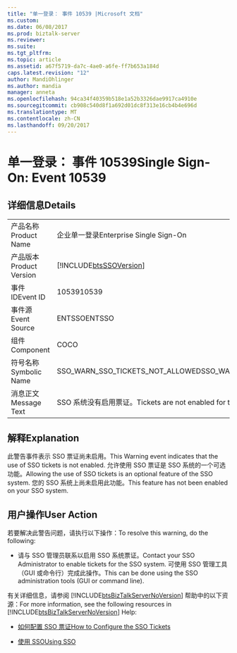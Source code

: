 ```yaml
---
title: "单一登录： 事件 10539 |Microsoft 文档"
ms.custom: 
ms.date: 06/08/2017
ms.prod: biztalk-server
ms.reviewer: 
ms.suite: 
ms.tgt_pltfrm: 
ms.topic: article
ms.assetid: a67f5719-da7c-4ae0-a6fe-ff7b653a184d
caps.latest.revision: "12"
author: MandiOhlinger
ms.author: mandia
manager: anneta
ms.openlocfilehash: 94ca34f40359b518e1a52b3326dae9917ca4910e
ms.sourcegitcommit: cb908c540d8f1a692d01dc8f313e16cb4b4e696d
ms.translationtype: MT
ms.contentlocale: zh-CN
ms.lasthandoff: 09/20/2017
---
```

# <a name="single-sign-on-event-10539"></a><span data-ttu-id="2e69e-102">单一登录： 事件 10539</span><span class="sxs-lookup"><span data-stu-id="2e69e-102">Single Sign-On: Event 10539</span></span>
## <a name="details"></a><span data-ttu-id="2e69e-103">详细信息</span><span class="sxs-lookup"><span data-stu-id="2e69e-103">Details</span></span>  
  
|||  
|-|-|  
|<span data-ttu-id="2e69e-104">产品名称</span><span class="sxs-lookup"><span data-stu-id="2e69e-104">Product Name</span></span>|<span data-ttu-id="2e69e-105">企业单一登录</span><span class="sxs-lookup"><span data-stu-id="2e69e-105">Enterprise Single Sign-On</span></span>|  
|<span data-ttu-id="2e69e-106">产品版本</span><span class="sxs-lookup"><span data-stu-id="2e69e-106">Product Version</span></span>|[!INCLUDE[btsSSOVersion](../includes/btsssoversion-md.md)]|  
|<span data-ttu-id="2e69e-107">事件 ID</span><span class="sxs-lookup"><span data-stu-id="2e69e-107">Event ID</span></span>|<span data-ttu-id="2e69e-108">10539</span><span class="sxs-lookup"><span data-stu-id="2e69e-108">10539</span></span>|  
|<span data-ttu-id="2e69e-109">事件源</span><span class="sxs-lookup"><span data-stu-id="2e69e-109">Event Source</span></span>|<span data-ttu-id="2e69e-110">ENTSSO</span><span class="sxs-lookup"><span data-stu-id="2e69e-110">ENTSSO</span></span>|  
|<span data-ttu-id="2e69e-111">组件</span><span class="sxs-lookup"><span data-stu-id="2e69e-111">Component</span></span>|<span data-ttu-id="2e69e-112">CO</span><span class="sxs-lookup"><span data-stu-id="2e69e-112">CO</span></span>|  
|<span data-ttu-id="2e69e-113">符号名称</span><span class="sxs-lookup"><span data-stu-id="2e69e-113">Symbolic Name</span></span>|<span data-ttu-id="2e69e-114">SSO_WARN_SSO_TICKETS_NOT_ALLOWED</span><span class="sxs-lookup"><span data-stu-id="2e69e-114">SSO_WARN_SSO_TICKETS_NOT_ALLOWED</span></span>|  
|<span data-ttu-id="2e69e-115">消息正文</span><span class="sxs-lookup"><span data-stu-id="2e69e-115">Message Text</span></span>|<span data-ttu-id="2e69e-116">SSO 系统没有启用票证。</span><span class="sxs-lookup"><span data-stu-id="2e69e-116">Tickets are not enabled for the SSO system.</span></span>|  
  
## <a name="explanation"></a><span data-ttu-id="2e69e-117">解释</span><span class="sxs-lookup"><span data-stu-id="2e69e-117">Explanation</span></span>  
 <span data-ttu-id="2e69e-118">此警告事件表示 SSO 票证尚未启用。</span><span class="sxs-lookup"><span data-stu-id="2e69e-118">This Warning event indicates that the use of SSO tickets is not enabled.</span></span> <span data-ttu-id="2e69e-119">允许使用 SSO 票证是 SSO 系统的一个可选功能。</span><span class="sxs-lookup"><span data-stu-id="2e69e-119">Allowing the use of SSO tickets is an optional feature of the SSO system.</span></span> <span data-ttu-id="2e69e-120">您的 SSO 系统上尚未启用此功能。</span><span class="sxs-lookup"><span data-stu-id="2e69e-120">This feature has not been enabled on your SSO system.</span></span>  
  
## <a name="user-action"></a><span data-ttu-id="2e69e-121">用户操作</span><span class="sxs-lookup"><span data-stu-id="2e69e-121">User Action</span></span>  
 <span data-ttu-id="2e69e-122">若要解决此警告问题，请执行以下操作：</span><span class="sxs-lookup"><span data-stu-id="2e69e-122">To resolve this warning, do the following:</span></span>  
  
-   <span data-ttu-id="2e69e-123">请与 SSO 管理员联系以启用 SSO 系统票证。</span><span class="sxs-lookup"><span data-stu-id="2e69e-123">Contact your SSO Administrator to enable tickets for the SSO system.</span></span> <span data-ttu-id="2e69e-124">可使用 SSO 管理工具（GUI 或命令行）完成此操作。</span><span class="sxs-lookup"><span data-stu-id="2e69e-124">This can be done using the SSO administration tools (GUI or command line).</span></span>  
  
 <span data-ttu-id="2e69e-125">有关详细信息，请参阅 [!INCLUDE[btsBizTalkServerNoVersion](../includes/btsbiztalkservernoversion-md.md)] 帮助中的以下资源：</span><span class="sxs-lookup"><span data-stu-id="2e69e-125">For more information, see the following resources in [!INCLUDE[btsBizTalkServerNoVersion](../includes/btsbiztalkservernoversion-md.md)] Help:</span></span>  
  
-   [<span data-ttu-id="2e69e-126">如何配置 SSO 票证</span><span class="sxs-lookup"><span data-stu-id="2e69e-126">How to Configure the SSO Tickets</span></span>](../core/how-to-configure-the-sso-tickets.md)  
  
-   [<span data-ttu-id="2e69e-127">使用 SSO</span><span class="sxs-lookup"><span data-stu-id="2e69e-127">Using SSO</span></span>](../core/using-sso.md)